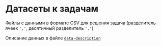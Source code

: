 # Датасеты к задачам
Файлы с данными в формате CSV для решения задача (разделитель ячеек `','`, десятичный разделитель `'.'`)

Описание данных в файле [`data-description`](https://github.com/artamonoff/econometrica/blob/main/econometrica-1/datasets/data-description.md)
